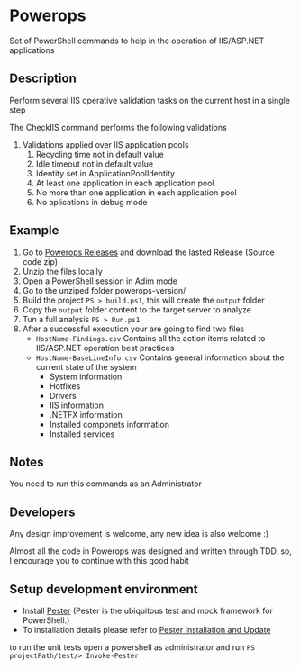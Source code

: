 # Powerops
Set of PowerShell commands to help in the operation of IIS/ASP.NET applications

Description
-------
Perform several IIS operative validation tasks on the current host in a single step

The CheckIIS command performs the following validations

1. Validations applied over IIS application pools
    1. Recycling time not in default value
    2. Idle timeout not in default value 
    3. Identity set in ApplicationPoolIdentity
    4. At least one application in each application pool
    5. No more than one application in each application pool
    6. No aplications in debug mode

Example
-------
1. Go to [Powerops Releases](https://github.com/gioRodriguez/powerops/releases) and download the lasted Release (Source code zip)
2. Unzip the files locally
3. Open a PowerShell session in Adim mode
4. Go to the unziped folder powerops-version/
5. Build the project `PS > build.ps1`, this will create the `output` folder
6. Copy the `output` folder content to the target server to analyze
7. Tun a full analysis `PS > Run.ps1`
8. After a successful execution your are going to find two files
    * `HostName-Findings.csv` Contains all the action items related to IIS/ASP.NET operation best practices
    * `HostName-BaseLineInfo.csv` Contains general information about the current state of the system
        * System information
        * Hotfixes
        * Drivers
        * IIS information
        * .NETFX information
        * Installed componets information
        * Installed services

Notes
-------
You need to run this commands as an Administrator

Developers
-------
Any design improvement is welcome, any new idea is also welcome :)

Almost all the code in Powerops was designed and written through TDD, so, I encourage you to continue with this good habit

Setup development environment
-------

* Install [Pester](https://github.com/pester/Pester) (Pester is the ubiquitous test and mock framework for PowerShell.)
* To installation details please refer to [Pester Installation and Update](https://github.com/pester/Pester/wiki/Installation-and-Update)

to run the unit tests open a powershell as administrator and run `PS projectPath/test/> Invoke-Pester`